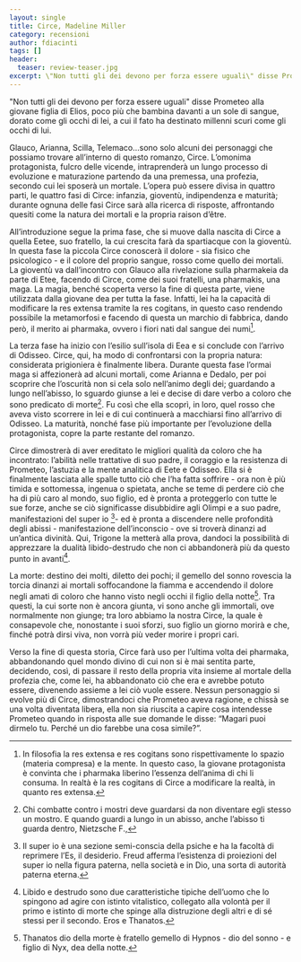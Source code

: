 ```yaml
---
layout: single
title: Circe, Madeline Miller
category: recensioni
author: fdiacinti
tags: []
header:
  teaser: review-teaser.jpg
excerpt: \"Non tutti gli dei devono per forza essere uguali\" disse Prometeo alla giovane figlia di Elios, poco più che bambina davanti a un sole di sangue, dorato come gli occhi di lei, a cui il fato ha destinato millenni scuri come gli occhi di lui.
---
```


\"Non tutti gli dei devono per forza essere uguali\" disse Prometeo alla giovane figlia di Elios, poco più che bambina davanti a un sole di sangue, dorato come gli occhi di lei, a cui il fato ha destinato millenni scuri come gli occhi di lui.

Glauco, Arianna, Scilla, Telemaco…sono solo alcuni dei personaggi che possiamo trovare all’interno di questo romanzo, Circe. L’omonima protagonista, fulcro delle vicende, intraprenderà un lungo processo di evoluzione e maturazione partendo da una premessa, una profezia, secondo cui lei sposerà un mortale. L’opera può essere divisa in quattro parti, le quattro fasi di Circe: infanzia, gioventù, indipendenza e maturità; durante ognuna delle fasi Circe sarà alla ricerca di risposte, affrontando quesiti come la natura dei mortali e la propria raison d’être.

All’introduzione segue la prima fase, che si muove dalla nascita di Circe a quella Eetee, suo fratello, la cui crescita farà da spartiacque con la gioventù. In questa fase la piccola Circe conoscerà il dolore - sia fisico che psicologico - e il colore del proprio sangue, rosso come quello dei mortali. La gioventù va dall’incontro con Glauco alla rivelazione sulla pharmakeia da parte di Etee, facendo di Circe, come dei suoi fratelli, una pharmakis, una maga. La magia, benché scoperta verso la fine di questa parte, viene utilizzata dalla giovane dea per tutta la fase. Infatti, lei ha la capacità di modificare la res extensa tramite la res cogitans, in questo caso rendendo possibile la metamorfosi e facendo di questa un marchio di fabbrica, dando però, il merito ai pharmaka, ovvero i fiori nati dal sangue dei numi[^1].

La terza fase ha inizio con l’esilio sull’isola di Eea e si conclude con l’arrivo di Odisseo. Circe, qui, ha modo di confrontarsi con la propria natura: considerata prigioniera è finalmente libera. Durante questa fase l’ormai maga si affezionerà ad alcuni mortali, come Arianna e Dedalo, per poi scoprire che l’oscurità non si cela solo nell’animo degli dei; guardando a lungo nell’abisso, lo sguardo giunse a lei e decise di dare verbo a coloro che sono predicato di morte[^2].  Fu così che ella scoprì, in loro, quel rosso che aveva visto scorrere in lei e di cui continuerà a macchiarsi fino all’arrivo di Odisseo. La maturità, nonché fase più importante per l’evoluzione della protagonista, copre la parte restante del romanzo.

Circe dimostrerà di aver ereditato le migliori qualità da coloro che ha incontrato: l’abilità nelle trattative di suo padre, il coraggio e la resistenza di Prometeo, l’astuzia e la mente analitica di Eete e Odisseo. Ella si è finalmente lasciata alle spalle tutto ciò che l’ha fatta soffrire - ora non è più timida e sottomessa, ingenua o spietata, anche se teme di perdere ciò che ha di più caro al mondo, suo figlio, ed è pronta a proteggerlo con tutte le sue forze, anche se ciò significasse disubbidire agli Olimpi e a suo padre, manifestazioni del super io [^3]- ed è pronta a discendere nelle profondità degli abissi - manifestazione dell’inconscio - ove si troverà dinanzi ad un’antica divinità. Qui, Trigone la metterà alla prova, dandoci la possibilità di apprezzare la dualità libido-destrudo che non ci abbandonerà più da questo punto in avanti[^4].

La morte: destino dei molti, diletto dei pochi; il gemello del sonno rovescia la torcia dinanzi ai mortali soffocandone la fiamma e accendendo il dolore negli amati di coloro che hanno visto negli occhi il figlio della notte[^5]. Tra questi, la cui sorte non è ancora giunta, vi sono anche gli immortali, ove normalmente non giunge; tra loro abbiamo la nostra Circe, la quale è consapevole che, nonostante i suoi sforzi, suo figlio un giorno morirà e che, finché potrà dirsi viva, non vorrà più veder morire i propri cari.

Verso la fine di questa storia, Circe farà uso per l’ultima volta dei pharmaka, abbandonando quel mondo divino di cui non si è mai sentita parte, decidendo, così, di passare il resto della propria vita insieme al mortale della profezia che, come lei, ha abbandonato ciò che era e avrebbe potuto essere, divenendo assieme a lei ciò vuole essere.
Nessun personaggio si evolve più di Circe, dimostrandoci che Prometeo aveva ragione, e chissà se una volta diventata libera, ella non sia riuscita a capire cosa intendesse Prometeo quando in risposta alle sue domande le disse: “Magari puoi dirmelo tu. Perché un dio farebbe una cosa simile?”.

[^1]: In filosofia la res extensa e res cogitans sono rispettivamente lo spazio (materia compresa) e la mente. In questo caso, la giovane protagonista è convinta che i pharmaka liberino l’essenza dell’anima di chi li consuma. In realtà è la res cogitans di Circe a modificare la realtà, in quanto res extensa.
[^2]: Chi combatte contro i mostri deve guardarsi da non diventare egli stesso un mostro. E quando guardi a lungo in un abisso, anche l’abisso ti guarda dentro, Nietzsche F.,
[^3]: Il super io è una sezione semi-conscia della psiche e ha la facoltà di reprimere l’Es, il desiderio. Freud afferma l’esistenza di proiezioni del super io nella figura paterna, nella società e in Dio, una sorta di autorità paterna eterna.
[^4]: Libido e destrudo sono due caratteristiche tipiche dell’uomo che lo spingono ad agire con istinto vitalistico, collegato alla volontà per il primo e istinto di morte che spinge alla distruzione degli altri e di sé stessi per il secondo. Eros e Thanatos.
[^5]: Thanatos dio della morte è fratello gemello di Hypnos - dio del sonno - e figlio di Nyx, dea della notte.
